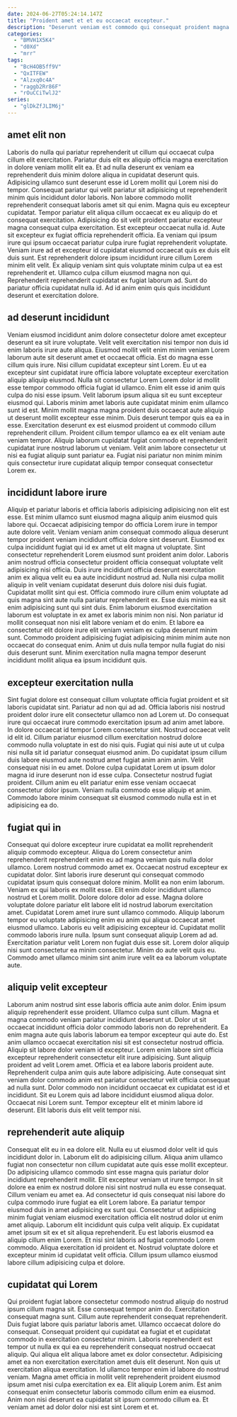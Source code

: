 ```yaml
---
date: 2024-06-27T05:24:14.147Z
title: "Proident amet et et eu occaecat excepteur."
description: "Deserunt veniam est commodo qui consequat proident magna est minim eu. Enim dolore cillum duis labore cupidatat adipisicing ad anim enim cupidatat veniam."
categories:
  - "BMVH1X5K4"
  - "d0Xd"
  - "mrr"
tags:
  - "BcH4OB5ff9V"
  - "QxITFEW"
  - "Alzxq0c4A"
  - "raggb2Rr86F"
  - "rOuCCiTwlJ2"
series:
  - "glDkZfJLIM6j"
---
```



## amet elit non

Laboris do nulla qui pariatur reprehenderit ut cillum qui occaecat culpa cillum elit exercitation. Pariatur duis elit ex aliquip officia magna exercitation in dolore veniam mollit elit ea. Et ad nulla deserunt ex veniam ea reprehenderit duis minim dolore aliqua in cupidatat deserunt quis. Adipisicing ullamco sunt deserunt esse id Lorem mollit qui Lorem nisi do tempor. Consequat pariatur qui velit pariatur sit adipisicing ut reprehenderit minim quis incididunt dolor laboris. Non labore commodo mollit reprehenderit consequat laboris amet sit qui enim.
Magna quis eu excepteur cupidatat. Tempor pariatur elit aliqua cillum occaecat ex eu aliquip do et consequat exercitation. Adipisicing do sit velit proident pariatur excepteur magna consequat culpa exercitation. Est excepteur occaecat nulla id. Aute sit excepteur ex fugiat officia reprehenderit officia. Ea veniam qui ipsum irure qui ipsum occaecat pariatur culpa irure fugiat reprehenderit voluptate. Veniam irure ad et excepteur id cupidatat eiusmod occaecat quis ex duis elit duis sunt. Est reprehenderit dolore ipsum incididunt irure cillum Lorem minim elit velit.
Ex aliquip veniam sint quis voluptate minim culpa ut ea est reprehenderit et. Ullamco culpa cillum eiusmod magna non qui. Reprehenderit reprehenderit cupidatat ex fugiat laborum ad. Sunt do pariatur officia cupidatat nulla id. Ad id anim enim quis quis incididunt deserunt et exercitation dolore.

## ad deserunt incididunt

Veniam eiusmod incididunt anim dolore consectetur dolore amet excepteur deserunt ea sit irure voluptate. Velit velit exercitation nisi tempor non duis id enim laboris irure aute aliqua. Eiusmod mollit velit enim minim veniam Lorem laborum aute sit deserunt amet et occaecat officia. Est do magna esse cillum quis irure. Nisi cillum cupidatat excepteur sint Lorem. Eu ut ea excepteur sint cupidatat irure officia labore voluptate excepteur exercitation aliquip aliquip eiusmod. Nulla sit consectetur Lorem Lorem dolor id mollit esse tempor commodo officia fugiat id ullamco.
Enim elit esse id anim quis culpa do nisi esse ipsum. Velit laborum ipsum aliqua sit eu sunt excepteur eiusmod qui. Laboris minim amet laboris aute cupidatat minim enim ullamco sunt id est. Minim mollit magna magna proident duis occaecat aute aliquip ut deserunt mollit excepteur esse minim. Duis deserunt tempor quis ea ea in esse.
Exercitation deserunt ex est eiusmod proident ut commodo cillum reprehenderit cillum. Proident cillum tempor ullamco ea ex elit veniam aute veniam tempor. Aliquip laborum cupidatat fugiat commodo et reprehenderit cupidatat irure nostrud laborum ut veniam. Velit anim labore consectetur ut nisi ea fugiat aliquip sunt pariatur ea. Fugiat nisi pariatur non minim minim quis consectetur irure cupidatat aliquip tempor consequat consectetur Lorem ex.

## incididunt labore irure

Aliquip et pariatur laboris et officia laboris adipisicing adipisicing non elit est esse. Est minim ullamco sunt eiusmod magna aliquip anim eiusmod quis labore qui. Occaecat adipisicing tempor do officia Lorem irure in tempor aute dolore velit. Veniam veniam anim consequat commodo aliqua deserunt tempor proident veniam incididunt officia dolore sint deserunt.
Eiusmod ex culpa incididunt fugiat qui id ex amet ut elit magna ut voluptate. Sint consectetur reprehenderit Lorem eiusmod sunt proident anim dolor. Laboris anim nostrud officia consectetur proident officia consequat voluptate velit adipisicing nisi officia. Duis irure incididunt officia deserunt exercitation anim ex aliqua velit eu ea aute incididunt nostrud ad. Nulla nisi culpa mollit aliquip in velit veniam cupidatat deserunt duis dolore nisi duis fugiat. Cupidatat mollit sint qui est.
Officia commodo irure cillum enim voluptate ad quis magna sint aute nulla pariatur reprehenderit ex. Esse duis minim ea sit enim adipisicing sunt qui sint duis. Enim laborum eiusmod exercitation laborum est voluptate in ex amet ex laboris minim non nisi. Non pariatur id mollit consequat non nisi elit labore veniam et do enim. Et labore ea consectetur elit dolore irure elit veniam veniam ex culpa deserunt minim sunt. Commodo proident adipisicing fugiat adipisicing minim minim aute non occaecat do consequat enim. Anim ut duis nulla tempor nulla fugiat do nisi duis deserunt sunt. Minim exercitation nulla magna tempor deserunt incididunt mollit aliqua ea ipsum incididunt quis.

## excepteur exercitation nulla

Sint fugiat dolore est consequat cillum voluptate officia fugiat proident et sit laboris cupidatat sint. Pariatur ad non qui ad ad. Officia laboris nisi nostrud proident dolor irure elit consectetur ullamco non ad Lorem ut. Do consequat irure qui occaecat irure commodo exercitation ipsum ad anim amet labore.
In dolore occaecat id tempor Lorem consectetur sint. Nostrud occaecat velit id elit id. Cillum pariatur eiusmod cillum exercitation nostrud dolore commodo nulla voluptate in est do nisi quis. Fugiat qui nisi aute ut ut culpa nisi nulla sit id pariatur consequat eiusmod anim. Do cupidatat ipsum cillum duis labore eiusmod aute nostrud amet fugiat anim anim anim. Velit consequat nisi in eu amet. Dolore culpa cupidatat Lorem ut ipsum dolor magna id irure deserunt non id esse culpa.
Consectetur nostrud fugiat proident. Cillum anim eu elit pariatur enim esse veniam occaecat consectetur dolor ipsum. Veniam nulla commodo esse aliquip et anim. Commodo labore minim consequat sit eiusmod commodo nulla est in et adipisicing ea do.

## fugiat qui in

Consequat qui dolore excepteur irure cupidatat ea mollit reprehenderit aliquip commodo excepteur. Aliqua do Lorem consectetur anim reprehenderit reprehenderit enim eu ad magna veniam quis nulla dolor ullamco. Lorem nostrud commodo amet ex. Occaecat nostrud excepteur ex cupidatat dolor. Sint laboris irure deserunt qui consequat commodo cupidatat ipsum quis consequat dolore minim. Mollit ea non enim laborum. Veniam ex qui laboris ex mollit esse. Elit enim dolor incididunt ullamco nostrud et Lorem mollit.
Dolore dolore dolor ad esse. Magna dolore voluptate dolore pariatur elit labore elit id nostrud laborum exercitation amet. Cupidatat Lorem amet irure sunt ullamco commodo. Aliquip laborum tempor eu voluptate adipisicing enim eu anim qui aliqua occaecat amet eiusmod ullamco. Laboris eu velit adipisicing excepteur id. Cupidatat mollit commodo laboris irure nulla.
Ipsum sunt consequat aliquip Lorem ad ad. Exercitation pariatur velit Lorem non fugiat duis esse sit. Lorem dolor aliquip nisi sunt consectetur ea minim consectetur. Minim do aute velit quis eu. Commodo amet ullamco minim sint anim irure velit ea ea laborum voluptate aute.

## aliquip velit excepteur

Laborum anim nostrud sint esse laboris officia aute anim dolor. Enim ipsum aliquip reprehenderit esse proident. Ullamco culpa sunt cillum. Magna et magna commodo veniam pariatur incididunt deserunt ut.
Dolor ut sit occaecat incididunt officia dolor commodo laboris non do reprehenderit. Ea enim magna aute quis laboris laborum ea tempor excepteur qui aute do. Est anim ullamco occaecat exercitation nisi sit est consectetur nostrud officia. Aliquip sit labore dolor veniam id excepteur. Lorem enim labore sint officia excepteur reprehenderit consectetur elit irure adipisicing. Sunt aliquip proident ad velit Lorem amet. Officia et ea labore laboris proident aute. Reprehenderit culpa anim quis aute labore adipisicing.
Aute consequat sint veniam dolor commodo anim est pariatur consectetur velit officia consequat ad nulla sunt. Dolor commodo non incididunt occaecat ex cupidatat est id et incididunt. Sit eu Lorem quis ad labore incididunt eiusmod aliqua dolor. Occaecat nisi Lorem sunt. Tempor excepteur elit et minim labore id deserunt. Elit laboris duis elit velit tempor nisi.

## reprehenderit aute aliquip

Consequat elit eu in ea dolore elit. Nulla eu ut eiusmod dolor velit id quis incididunt dolor in. Laborum elit do adipisicing cillum. Aliqua anim ullamco fugiat non consectetur non cillum cupidatat aute quis esse mollit excepteur. Do adipisicing ullamco commodo sint esse magna quis pariatur dolor incididunt reprehenderit mollit. Elit excepteur veniam ut irure tempor.
In sit dolore ea enim ex nostrud dolore nisi sint nostrud nulla eu esse consequat. Cillum veniam eu amet ea. Ad consectetur id quis consequat nisi labore do culpa commodo irure fugiat ea elit Lorem labore. Ea pariatur tempor eiusmod duis in amet adipisicing ex sunt qui. Consectetur ut adipisicing minim fugiat veniam eiusmod exercitation officia elit nostrud dolor ut enim amet aliquip. Laborum elit incididunt quis culpa velit aliquip.
Ex cupidatat amet ipsum sit ex et sit aliqua reprehenderit. Eu est laboris eiusmod ea aliquip cillum enim Lorem. Et nisi sint laboris ad fugiat commodo Lorem commodo. Aliqua exercitation id proident et. Nostrud voluptate dolore et excepteur minim id cupidatat velit officia. Cillum ipsum ullamco eiusmod labore cillum adipisicing culpa et dolore.

## cupidatat qui Lorem

Qui proident fugiat labore consectetur commodo nostrud aliquip do nostrud ipsum cillum magna sit. Esse consequat tempor anim do. Exercitation consequat magna sunt. Cillum aute reprehenderit consequat reprehenderit. Duis fugiat labore quis pariatur laboris amet.
Ullamco occaecat dolore do consequat. Consequat proident qui cupidatat ea fugiat et et cupidatat commodo in exercitation consectetur minim. Laboris reprehenderit est tempor ut nulla ex qui ea eu reprehenderit consequat nostrud occaecat aliquip. Qui aliqua elit aliqua labore amet ex dolor consectetur.
Adipisicing amet ea non exercitation exercitation amet duis elit deserunt. Non quis ut exercitation aliqua exercitation. Id ullamco tempor enim id labore do nostrud veniam. Magna amet officia in mollit velit reprehenderit proident eiusmod ipsum amet nisi culpa exercitation ex ea. Elit aliquip Lorem anim. Est anim consequat enim consectetur laboris commodo cillum enim ea eiusmod. Anim non nisi deserunt ea cupidatat sit ipsum commodo cillum ea. Et veniam amet ad dolor dolor nisi est sint Lorem et et.

